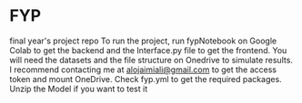 # FYP
final year's project repo
To run the project, run fypNotebook on Google Colab to get the backend and the Interface.py file to get the frontend. You will need the datasets and the file structure on Onedrive to simulate results. I recommend contacting me at alojaimiali@gmail.com to get the access token and mount OneDrive. Check fyp.yml to get the required packages. Unzip the Model if you want to test it  

